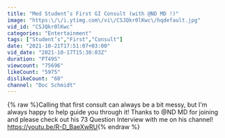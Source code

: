 ```yaml
---
title: "Med Student’s First GI Consult (with @ND MD !)"
image: "https:\/\/i.ytimg.com\/vi\/CSJQkr0lKwc\/hqdefault.jpg"
vid_id: "CSJQkr0lKwc"
categories: "Entertainment"
tags: ["Student’s","First","Consult"]
date: "2021-10-21T17:51:07+03:00"
vid_date: "2021-10-17T15:30:03Z"
duration: "PT49S"
viewcount: "75696"
likeCount: "5975"
dislikeCount: "60"
channel: "Doc Schmidt"
---
```

{% raw %}Calling that first consult can always be a bit messy, but I'm always happy to help guide you through it! Thanks to @ND MD for joining and please check out his 73 Question Interview with me on his channel! <a rel="nofollow" target="blank" href="https://youtu.be/R-D_BaeXwRU">https://youtu.be/R-D_BaeXwRU</a>{% endraw %}
